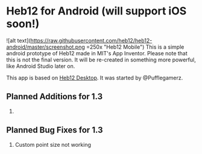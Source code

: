 # Heb12 for Android (will support iOS soon!)
![alt text](https://raw.githubusercontent.com/heb12/heb12-android/master/screenshot.png =250x "Heb12 Mobile")
This is a simple android prototype of Heb12 made in MIT's App Inventor. Please note that this is not the final version. It will be re-created in something more powerful, like Android Studio later on.

This app is based on [Heb12 Desktop](https://github.com/heb12/heb12). It was started by @Pufflegamerz. 

## Planned Additions for 1.3
1. 

## Planned Bug Fixes for 1.3
1. Custom point size not working
